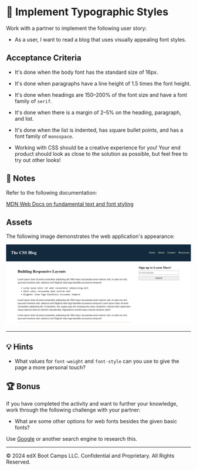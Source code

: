 # 📖 Implement Typographic Styles

Work with a partner to implement the following user story:

* As a user, I want to read a blog that uses visually appealing font styles.

## Acceptance Criteria

* It's done when the body font has the standard size of 16px.

* It's done when paragraphs have a line height of 1.5 times the font height.

* It's done when headings are 150–200% of the font size and have a font family of `serif`.

* It's done when there is a margin of 2–5% on the heading, paragraph, and list.

* It's done when the list is indented, has square bullet points, and has a font family of `monospace`.

* Working with CSS should be a creative experience for you! Your end product should look as close to the solution as possible, but feel free to try out other looks!

## 📝 Notes

Refer to the following documentation: 

[MDN Web Docs on fundamental text and font styling](https://developer.mozilla.org/en-US/docs/Learn/CSS/Styling_text/Fundamentals)

## Assets

The following image demonstrates the web application's appearance:

![The blog page includes a monospaced list and headings with a serif font.](Images/01-CSS-typography.png)

--- 

## 💡 Hints

* What values for `font-weight` and `font-style` can you use to give the page a more personal touch?

## 🏆 Bonus

If you have completed the activity and want to further your knowledge, work through the following challenge with your partner:

* What are some other options for web fonts besides the given basic fonts?

Use [Google](https://www.google.com) or another search engine to research this.

---
© 2024 edX Boot Camps LLC. Confidential and Proprietary. All Rights Reserved.